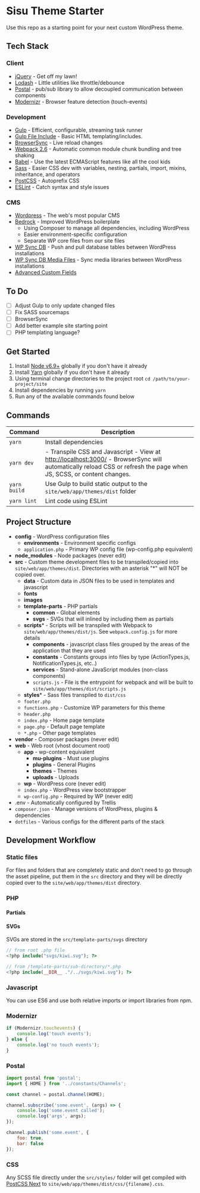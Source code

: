 # Sisu Theme Starter

Use this repo as a starting point for your next custom WordPress theme.

## Tech Stack

### Client

- [jQuery](https://jquery.com/) - Get off my lawn!
- [Lodash](https://lodash.com/) - Little utilities like throttle/debounce
- [Postal](https://github.com/postaljs/postal.js) - pub/sub library to allow decoupled communication between components
- [Modernizr](https://modernizr.com) - Browser feature detection (touch-events)

### Development

- [Gulp](http://gulpjs.com/) - Efficient, configurable, streaming task runner
- [Gulp File Include](https://github.com/coderhaoxin/gulp-file-include) - Basic HTML templating/includes.
- [BrowserSync](https://www.browsersync.io/) - Live reload changes
- [Webpack 2.6](https://webpack.github.io) - Automatic common module chunk bundling and tree shaking
- [Babel](https://babeljs.io/) - Use the latest ECMAScript features like all the cool kids
- [Sass](http://sass-lang.com/) - Easier CSS dev with variables, nesting, partials, import, mixins, inheritance, and operators
- [PostCSS](http://postcss.org/) - Autoprefix CSS
- [ESLint](http://eslint.org/) - Catch syntax and style issues

### CMS

- [Wordpress](https://wordpress.org/) - The web's most popular CMS
- [Bedrock](https://roots.io/bedrock/) - Improved WordPress boilerplate
  - Using Composer to manage all dependencies, including WordPress
  - Easier environment-specific configuration
  - Separate WP core files from our site files
- [WP Sync DB](https://github.com/wp-sync-db/wp-sync-db) - Push and pull database tables between WordPress installations
- [WP Sync DB Media Files](https://github.com/wp-sync-db/wp-sync-db-media-files) - Sync media libraries between WordPress installations
- [Advanced Custom Fields](https://www.advancedcustomfields.com/)

## To Do

- [ ] Adjust Gulp to only update changed files
- [ ] Fix SASS sourcemaps
- [ ] BrowserSync
- [ ] Add better example site starting point
- [ ] PHP templating language?

## Get Started

1. Install [Node v6.9+](https://nodejs.org/en/) globally if you don't have it already
1. Install [Yarn](https://yarnpkg.com/) globally if you don't have it already
1. Using terminal change directories to the project root `cd /path/to/your-project/site`
1. Install dependencies by running `yarn`
1. Run any of the available commands found below

## Commands

| Command | Description |
|---------|-------------|
| `yarn` | Install dependencies |
| `yarn dev` | - Transpile CSS and Javascript - View at [http://localhost:3000/](http://localhost:3000/) - BrowserSync will automatically reload CSS or refresh the page when JS, SCSS, or content changes. |
| `yarn build` | Use Gulp to build static output to the `site/web/app/themes/dist` folder |
| `yarn lint` | Lint code using ESLint |

## Project Structure

- **config** - WordPress configuration files
  - **environments** - Environment specific configs
  - `application.php` - Primary WP config file (wp-config.php equivalent)
- **node_modules** - Node packages (never edit)
- **src** - Custom theme development files to be transpiled/copied into `site/web/app/themes/dist`. Directories with an asterisk "*" will NOT be copied over.
  - **data** - Custom data in JSON files to be used in templates and javascript
  - **fonts**
  - **images**
  - **template-parts** - PHP partials
    - **common** - Global elements
    - **svgs** - SVGs that will inlined by including them as partials
  - **scripts*** - Scripts will be transpiled with Webpack to `site/web/app/themes/dist/js`. See `webpack.config.js` for more details
    - **components** - javascript class files grouped by the areas of the application that they are used
    - **constants** - Constants groups into files by type (ActionTypes.js, NotificationTypes.js, etc..)
    - **services** - Stand-alone JavaScript modules (non-class components)
    - `scripts.js` - File is the entrypoint for webpack and will be built to `site/web/app/themes/dist/scripts.js`
  - **styles*** - Sass files transpiled to `dist/css`
  - `footer.php`
  - `functions.php` - Customize WP parameters for this theme
  - `header.php`
  - `index.php` - Home page template
  - `page.php` - Default page template
  - `*.php` - Other page templates
- **vendor** - Composer packages (never edit)
- **web** - Web root (vhost document root)
  - **app** - wp-content equivalent
    - **mu-plugins** - Must use plugins
    - **plugins** - General Plugins
    - **themes** - Themes
    - **uploads** - Uploads
  - **wp** - WordPress core (never edit)
  - `index.php` - WordPress view bootstrapper
  - `wp-config.php` - Required by WP (never edit)
- .env - Automatically configured by Trellis
- `composer.json` - Manage versions of WordPress, plugins & dependencies
- `dotfiles` - Various configs for the different parts of the stack


## Development Workflow

### Static files

For files and folders that are completely static and don't need to go through the asset pipeline, put them in
the `src` directory and they will be directly copied over to the `site/web/app/themes/dist` directory.

### PHP

#### Partials

#### SVGs

SVGs are stored in the `src/template-parts/svgs` directory

```php
// from root .php file
<?php include("svgs/kiwi.svg"); ?>

// from /template-parts/sub-directory/*.php
<?php include(__DIR__ ."/../svgs/kiwi.svg"); ?>
```

### Javascript

You can use ES6 and use both relative imports or import libraries from npm.

### Modernizr

```javascript
if (Modernizr.touchevents) {
	console.log('touch events');
} else {
	console.log('no touch events');
}
```

### Postal

```javascript
import postal from 'postal';
import { HOME } from '../constants/Channels';

const channel = postal.channel(HOME);

channel.subscribe('some.event', (args) => {
	console.log('some.event called');
	console.log('args', args);
});

channel.publish('some.event', {
	foo: true,
	bar: false
});

```

### CSS

Any SCSS file directly under the `src/styles/` folder will get compiled with [PostCSS Next](http://cssnext.io/)
to `site/web/app/themes/dist/css/{filename}.css`.







